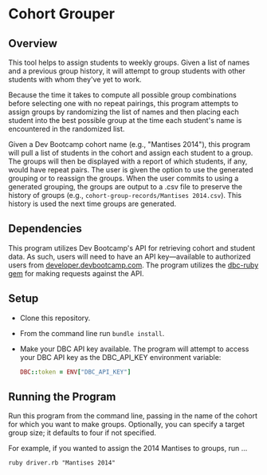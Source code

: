 # Cohort Grouper

## Overview
This tool helps to assign students to weekly groups.  Given a list of names and a previous group history, it will attempt to group students with other students with whom they've yet to work.

Because the time it takes to compute all possible group combinations before selecting one with no repeat pairings, this program attempts to assign groups by randomizing the list of names and then placing each student into the best possible group at the time each student's name is encountered in the randomized list.

Given a Dev Bootcamp cohort name (e.g., "Mantises 2014"), this program will pull a list of students in the cohort and assign each student to a group.  The groups will then be displayed with a report of which students, if any, would have repeat pairs.  The user is given the option to use the generated grouping or to reassign the groups.  When the user commits to using a generated grouping, the groups are output to a .csv file to preserve the history of groups (e.g., `cohort-group-records/Mantises 2014.csv`).  This history is used the next time groups are generated.

## Dependencies
This program utilizes Dev Bootcamp's API for retrieving cohort and student data.  As such, users will need to have an API key—available to authorized users from [developer.devbootcamp.com](http://developer.devbootcamp.com).  The program utilizes the [dbc-ruby gem](https://rubygems.org/gems/dbc-ruby) for making requests against the API.

## Setup
- Clone this repository.
- From the command line run `bundle install`.
- Make your DBC API key available. The program will attempt to access your DBC API key as the DBC_API_KEY environment variable:

  ```ruby
  DBC::token = ENV["DBC_API_KEY"]
  ```

## Running the Program
Run this program from the command line, passing in the name of the cohort for which you want to make groups.  Optionally, you can specify a target group size; it defaults to four if not specified.

For example, if you wanted to assign the 2014 Mantises to groups, run ...

```
ruby driver.rb "Mantises 2014"
```
